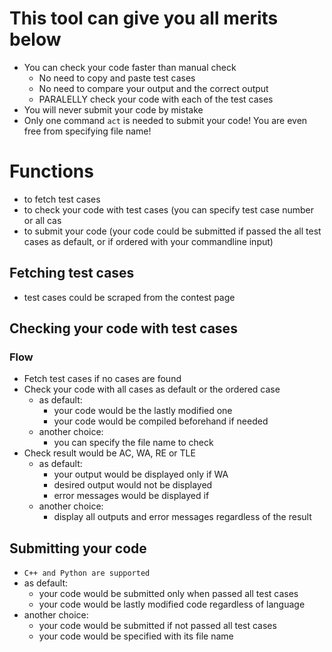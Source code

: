 # This tool can give you all merits below
* You can check your code faster than manual check
  * No need to copy and paste test cases
  * No need to compare your output and the correct output
  * PARALELLY check your code with each of the test cases
* You will never submit your code by mistake
* Only one command `act` is needed to submit your code! You are even free from specifying file name!

# Functions
* to fetch test cases
* to check your code with test cases (you can specify test case number or all cas
* to submit your code (your code could be submitted if passed the all test cases as default, or if ordered with your commandline input)

## Fetching test cases
* test cases could be scraped from the contest page

## Checking your code with test cases

### Flow
* Fetch test cases if no cases are found
* Check your code with all cases as default or the ordered case
  * as default:
    * your code would be the lastly modified one
    * your code would be compiled beforehand if needed
  * another choice:
    * you can specify the file name to check
* Check result would be AC, WA, RE or TLE
  * as default:
    * your output would be displayed only if WA
    * desired output would not be displayed
    * error messages would be displayed if 
  * another choice:
    * display all outputs and error messages regardless of the result
    
## Submitting your code
* `C++ and Python are supported`
* as default:
  * your code would be submitted only when passed all test cases
  * your code would be lastly modified code regardless of language
* another choice:
  * your code would be submitted if not passed all test cases
  * your code would be specified with its file name
